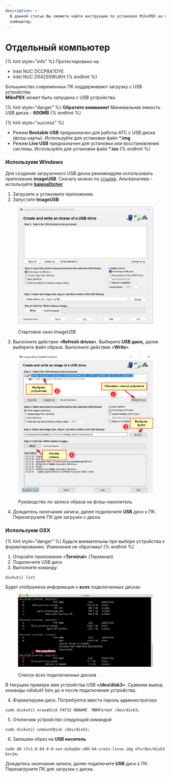 ```yaml
---
description: >-
  В данной статье Вы сможете найти инструкции по установке MikoPBX на отдельный
  компьютер.
---
```


# Отдельный компьютер

{% hint style="info" %}
Протестировано на:

* Intel NUC DCCP847DYE
* Intel NUC D54250WUKH
{% endhint %}

Большинство современных ПК поддерживают загрузку с USB устройства.\
**MikoPBX** может быть запущена с USB устройства.&#x20;

{% hint style="danger" %}
**Обратите внимание!** Минимальная емкость USB диска - **600MB**
{% endhint %}

{% hint style="success" %}
* Режим **Bootable USB** предназначен для работы АТС с USB диска (флэш карты). Используйте для установки файл **\*.img**
* Режим **Live USB** предназначен для установки или восстановления системы. Используйте для установки файл **\*.iso**
{% endhint %}

### Используем Windows <a href="#ispolzuem_windows" id="ispolzuem_windows"></a>

Для создания загрузочного USB диска рекомендуем использовать приложение **imageUSB**. Скачать можно по [ссылке](http://www.osforensics.com/tools/write-usb-images.html). Альтернатива - используйте [**balenaEtcher**](https://www.balena.io/etcher/)

1. Загрузите и установите приложение.&#x20;
2. Запустите **ImageUSB**

<figure><img src="../.gitbook/assets/ImageUSBStartWindow.png" alt=""><figcaption><p>Стартовое окно ImageUSB</p></figcaption></figure>

3. Выполните действие «**Refresh drives**». Выберите **USB диск,** далее выберите файл образа. Выполните действие «**Write**»

<figure><img src="../.gitbook/assets/image (2) (1) (1) (1) (1).png" alt=""><figcaption><p>Руководство по записи образа на флэш-накопитель</p></figcaption></figure>

4. Дождитесь окончания записи, далее подключите **USB** диск к ПК. Перезагрузите ПК для загрузки с диска.

### Используем OSX <a href="#ispolzuem_osx" id="ispolzuem_osx"></a>

{% hint style="danger" %}
Будьте внимательны при выборе устройства к форматированию. Изменения не обратимы!
{% endhint %}

1. Откройте приложение «**Terminal**» (Терминал)
2. Подключите USB диск
3. Выполните команду:

```
diskutil list
```

Будет отображена информация о **всех** подключенных дисках

<figure><img src="../.gitbook/assets/image (3) (1) (1) (1).png" alt=""><figcaption><p>Список всех подключенных дисков</p></figcaption></figure>

В текущем примере имя устройства USB «**/dev/disk3**». Cравним вывод команды «diskutil list» до и после подключения устройства.

4. Форматируем диск. Потребуется ввести пароль администратора

```
sudo diskutil eraseDisk FAT32 NONAME  MBRFormat /dev/disk3;
```

5. Отключим устройство следующей командой

```
sudo diskutil unmountDisk /dev/disk3;
```

6. Запишем образ на **USB носитель**

```
sudo dd if=1.0.64-9.0-svn-mikopbx-x86-64-cross-linux.img of=/dev/disk3 bs=1m;
```

Дождитесь окончания записи, далее подключите **USB** диск к ПК. Перезагрузите ПК для загрузки с диска.

